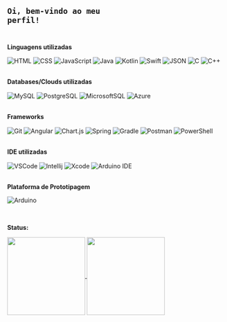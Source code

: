 ## <code>Oi, bem-vindo ao meu perfil!</code><br><br>

**Linguagens utilizadas**
 
<div style="display: inline_block">
  <img align="center" alt="HTML" src="https://img.shields.io/badge/HTML5-E34F26?style=for-the-badge&logo=html5&logoColor=white">
  <img align="center" alt="CSS" src="https://img.shields.io/badge/CSS3-1572B6?style=for-the-badge&logo=css3&logoColor=white">
  <img align="center" alt="JavaScript" src="https://img.shields.io/badge/JavaScript-323330?style=for-the-badge&logo=javascript&logoColor=F7DF1E">
  <img align="center" alt="Java" src="https://img.shields.io/badge/Java-ED8B00?style=for-the-badge&logo=java&logoColor=white">
  <img align="center" alt="Kotlin" src="https://img.shields.io/badge/Kotlin-0095D5?&style=for-the-badge&logo=kotlin&logoColor=white">
  <img align="center" alt="Swift" src="https://img.shields.io/badge/Swift-FA7343?style=for-the-badge&logo=swift&logoColor=white">
  <img align="center" alt="JSON" src="https://img.shields.io/badge/json-5E5C5C?style=for-the-badge&logo=json&logoColor=white">
  <img align="center" alt="C" src="https://img.shields.io/badge/C-00599C?style=for-the-badge&logo=c&logoColor=white">
  <img align="center" alt="C++" src="https://img.shields.io/badge/C%2B%2B-00599C?style=for-the-badge&logo=c%2B%2B&logoColor=white">
</div><br>

**Databases/Clouds utilizadas**

<div style="display: inline_block">
  <img align="center" alt="MySQL" src="https://img.shields.io/badge/MySQL-00000F?style=for-the-badge&logo=mysql&logoColor=white">
  <img align="center" alt="PostgreSQL" src="https://img.shields.io/badge/PostgreSQL-316192?style=for-the-badge&logo=postgresql&logoColor=white">
  <img align="center" alt="MicrosoftSQL" src="https://img.shields.io/badge/Microsoft%20SQL%20Sever-CC2927?style=for-the-badge&logo=microsoft%20sql%20server&logoColor=white">
  <img align="center" alt="Azure" src="	https://img.shields.io/badge/microsoft%20azure-0089D6?style=for-the-badge&logo=microsoft-azure&logoColor=white">
</div><br>

**Frameworks**

<div style="display: inline_block">
  <img align="center" alt="Git" src="https://img.shields.io/badge/Git-F05032?style=for-the-badge&logo=git&logoColor=white">  
  <img align="center" alt="Angular" src="https://img.shields.io/badge/Angular-DD0031?style=for-the-badge&logo=angular&logoColor=white">
  <img align="center" alt="Chart.js" src="https://img.shields.io/badge/Chart.js-FF6384?style=for-the-badge&logo=chartdotjs&logoColor=white">
  <img align="center" alt="Spring" src="https://img.shields.io/badge/Spring-6DB33F?style=for-the-badge&logo=spring&logoColor=white">
  <img align="center" alt="Gradle" src="https://img.shields.io/badge/gradle-02303A?style=for-the-badge&logo=gradle&logoColor=white">
  <img align="center" alt="Postman" src="https://img.shields.io/badge/Postman-FF6C37?style=for-the-badge&logo=Postman&logoColor=white">
  <img align="center" alt="PowerShell" src="https://img.shields.io/badge/PowerShell-5391FE?style=for-the-badge&logo=PowerShell&logoColor=white">
</div><br>

**IDE utilizadas**

<div style="display: inline_block">
  <img align="center" alt="VSCode" src="https://img.shields.io/badge/Visual_Studio_Code-0078D4?style=for-the-badge&logo=visual%20studio%20code&logoColor=white">
  <img align="center" alt="Intellij" src="https://img.shields.io/badge/IntelliJIDEA-000000.svg?style=for-the-badge&logo=intellij-idea&logoColor=white">
  <img align="center" alt="Xcode" src="https://img.shields.io/badge/Xcode-007ACC?style=flat-square&logo=Xcode&logoColor=white">
  <img align="center" alt="Arduino IDE" src="https://img.shields.io/badge/Arduino_IDE-00979D?style=for-the-badge&logo=arduino&logoColor=white">
</div><br>

**Plataforma de Prototipagem**

<div style="display: inline_block">
  <img align="center" alt="Arduino" src="https://img.shields.io/badge/Arduino-00979D?style=for-the-badge&logo=Arduino&logoColor=white">
</div><br>

##

**Status:**

<a href="https://github.com/matheusncodello">
  <img height="180em" align="center" src="https://github-readme-stats.vercel.app/api/top-langs/?username=matheusncodello&title_color=b7bebe&icon_color=0329AB&text_color=e8eaea&bg_color=171515&hide_langs_below=1" />
</a>
<a href="https://github.com/matheusncodello">
  <img height="180em" align="center" src="https://github-readme-stats.vercel.app/api?username=matheusncodello&&show_icons=true&title_color=b7bebe&icon_color=0329AB&text_color=e8eaea&bg_color=171515" />
</a>
<!-- <code></code> -->

<!-- 
<div style="display: inline_block">
  <img align="center" alt="" src="">
</div><br>
-->
